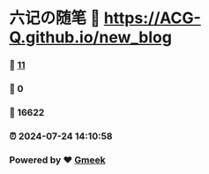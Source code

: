 # 六记の随笔 :link: https://ACG-Q.github.io/new_blog 
### :page_facing_up: [11](https://ACG-Q.github.io/new_blog/tag.html) 
### :speech_balloon: 0 
### :hibiscus: 16622 
### :alarm_clock: 2024-07-24 14:10:58 
### Powered by :heart: [Gmeek](https://github.com/Meekdai/Gmeek)

